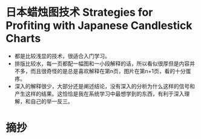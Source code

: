 # 日本蜡烛图技术 Strategies for Profiting with Japanese Candlestick Charts

- 都是比较浅显的技术，很适合入门学习。
- 排版比较水，每一页都配一幅图和一小段解释的话，所以看似很厚但是内容并不多，而且很奇怪的是总是喜欢解释在第n页，图片在第n+1页，看的十分蛋疼。
- 深入的解释很少，大部分还是阐述结论，没有深入的分析为什么这样的信号和产生这样的结果。这恰恰是我在系统学习中最想学到的东西，有利于深入理解，和自己的举一反三。

# 摘抄 
